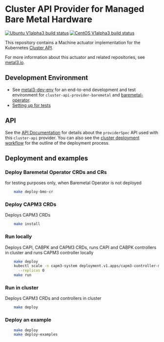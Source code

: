 # Cluster API Provider for Managed Bare Metal Hardware

[![Ubuntu V1alpha3 build status](https://jenkins.nordix.org/view/Airship/job/airship_master_v1a3_integration_test_ubuntu/badge/icon?subject=Ubuntu%20E2E%20V1alpha3)](https://jenkins.nordix.org/view/Airship/job/airship_master_v1a3_integration_test_ubuntu)
[![CentOS V1alpha3 build status](https://jenkins.nordix.org/view/Airship/job/airship_master_v1a3_integration_test_centos/badge/icon?subject=CentOS%20E2E%20V1alpha3)](https://jenkins.nordix.org/view/Airship/job/airship_master_v1a3_integration_test_centos)

This repository contains a Machine actuator implementation for the
Kubernetes [Cluster API](https://github.com/kubernetes-sigs/cluster-api/).

For more information about this actuator and related repositories, see
[metal3.io](http://metal3.io/).

## Development Environment

* See [metal3-dev-env](https://github.com/metal3-io/metal3-dev-env) for an
  end-to-end development and test environment for
  `cluster-api-provider-baremetal` and
  [baremetal-operator](https://github.com/metal3-io/baremetal-operator).
* [Setting up for tests](docs/dev-setup.md)

## API

See the [API Documentation](docs/api.md) for details about the `providerSpec`
API used with this `cluster-api` provider. You can also see the [cluster
deployment workflow](docs/deployment_workflow.md) for the outline of the
deployment process.

## Deployment and examples

### Deploy Baremetal Operator CRDs and CRs

for testing purposes only, when Baremetal Operator is not deployed

```sh
    make deploy-bmo-cr
```

### Deploy CAPM3 CRDs

Deploys CAPM3 CRDs

```sh
    make install
```

### Run locally

Deploys CAPI, CABPK and CAPM3 CRDs, runs CAPI and CABPK controllers in cluster
and runs CAPM3 controller locally

```sh
    make deploy
    kubectl scale -n capm3-system deployment.v1.apps/capm3-controller-manager \
      --replicas 0
    make run
```

### Run in cluster

Deploys CAPM3 CRDs and controllers in cluster

```sh
    make deploy
```

### Deploy an example

```sh
    make deploy
    make deploy-examples
```
